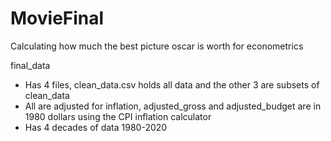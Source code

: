 # MovieFinal
Calculating how much the best picture oscar is worth for econometrics

final_data
- Has 4 files, clean_data.csv holds all data and the other 3 are subsets of clean_data
- All are adjusted for inflation, adjusted_gross and adjusted_budget are in 1980 dollars using the CPI inflation calculator
- Has 4 decades of data 1980-2020

